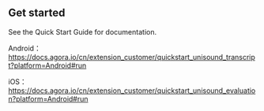 ## Get started
See the Quick Start Guide for documentation.

Android： https://docs.agora.io/cn/extension_customer/quickstart_unisound_transcript?platform=Android#run

iOS： https://docs.agora.io/cn/extension_customer/quickstart_unisound_evaluation?platform=Android#run

